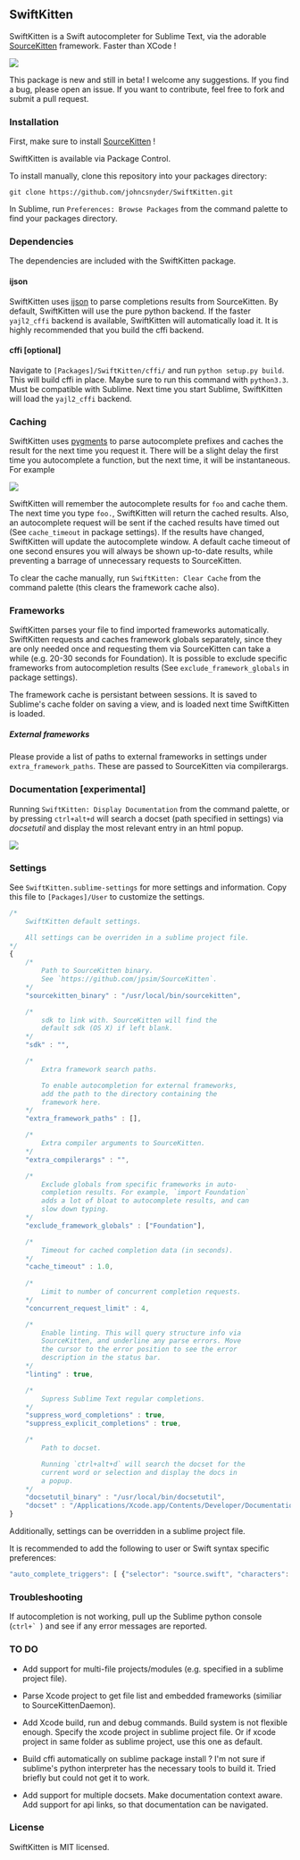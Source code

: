 ## SwiftKitten

SwiftKitten is a Swift autocompleter for Sublime Text, via the adorable 
[SourceKitten](https://github.com/jpsim/SourceKitten.git) framework.
Faster than XCode !


![](demo.gif)


This package is new and still in beta! I welcome any suggestions. If
you find a bug, please open an issue. If you want to contribute, feel
free to fork and submit a pull request.


### Installation

First, make sure to install [SourceKitten](https://github.com/jpsim/SourceKitten.git) !

SwiftKitten is available via Package Control.

To install manually, clone this repository into your packages directory:

`git clone https://github.com/johncsnyder/SwiftKitten.git`

In Sublime, run `Preferences: Browse Packages`  from the command palette 
to find your packages directory. 


### Dependencies

The dependencies are included with the SwiftKitten package.

#### ijson

SwiftKitten uses [ijson](https://pypi.python.org/pypi/ijson) to parse
completions results from SourceKitten. By default, SwiftKitten will use
the pure python backend. If the faster `yajl2_cffi` backend is available,
SwiftKitten will automatically load it. It is highly recommended that
you build the cffi backend.


#### cffi [optional]

Navigate to `[Packages]/SwiftKitten/cffi/` and run `python setup.py build`.
This will build cffi in place. Maybe sure to run this command with `python3.3`.
Must be compatible with Sublime. Next time you start Sublime, SwiftKitten will
load the `yajl2_cffi` backend. 



### Caching

SwiftKitten uses [pygments](http://pygments.org) to parse autocomplete
prefixes and caches the result for the next time you request it. There will
be a slight delay the first time you autocomplete a function, but the next
time, it will be instantaneous. For example

![](example.png)

SwiftKitten will remember the autocomplete results for `foo` and cache them.
The next time you type `foo.`, SwiftKitten will return the cached results.
Also, an autocomplete request will be sent if the cached results have timed
out (See `cache_timeout` in package settings). If the results
have changed, SwiftKitten will update the autocomplete window. A default
cache timeout of one second ensures you will always be shown up-to-date results,
while preventing a barrage of unnecessary requests to SourceKitten.

To clear the cache manually, run `SwiftKitten: Clear Cache` from the command
palette (this clears the framework cache also).



### Frameworks

SwiftKitten parses your file to find imported frameworks automatically.
SwiftKitten requests and caches framework globals separately, since they
are only needed once and requesting them via SourceKitten can take a while
(e.g. 20-30 seconds for Foundation).  It is possible to exclude specific 
frameworks from autocompletion results (See `exclude_framework_globals` in 
package settings).

The framework cache is persistant between sessions. It is saved to
Sublime's cache folder on saving a view, and is loaded next time SwiftKitten
is loaded.


##### External frameworks

Please provide a list of paths to external frameworks in settings under
`extra_framework_paths`. These are passed to SourceKitten via compilerargs.




### Documentation [experimental]

Running `SwiftKitten: Display Documentation` from the command palette,
or by pressing `ctrl+alt+d` will search a docset (path specified in settings)
via _docsetutil_ and display the most relevant entry in an html popup.


![](docdemo.gif)


### Settings

See `SwiftKitten.sublime-settings` for more settings and information.
Copy this file to `[Packages]/User` to customize the settings.


```js
/*
    SwiftKitten default settings.

    All settings can be overriden in a sublime project file.
*/
{
	/* 
		Path to SourceKitten binary.
		See `https://github.com/jpsim/SourceKitten`.
	*/
	"sourcekitten_binary" : "/usr/local/bin/sourcekitten",

	/*
		sdk to link with. SourceKitten will find the 
		default sdk (OS X) if left blank.
	*/
	"sdk" : "",

	/*
		Extra framework search paths.

		To enable autocompletion for external frameworks, 
		add the path to the directory containing the 
		framework here.
	*/
	"extra_framework_paths" : [],

	/*
		Extra compiler arguments to SourceKitten.
	*/
	"extra_compilerargs" : "",

	/*
		Exclude globals from specific frameworks in auto-
		completion results. For example, `import Foundation`
		adds a lot of bloat to autocomplete results, and can 
		slow down typing.
	*/
	"exclude_framework_globals" : ["Foundation"],

	/*
		Timeout for cached completion data (in seconds).
	*/
	"cache_timeout" : 1.0,
	
	/*
		Limit to number of concurrent completion requests.
	*/
	"concurrent_request_limit" : 4,

	/*
		Enable linting. This will query structure info via
		SourceKitten, and underline any parse errors. Move 
		the cursor to the error position to see the error 
		description in the status bar.
	*/
	"linting" : true,

	/*
        Supress Sublime Text regular completions.
    */
	"suppress_word_completions" : true,
	"suppress_explicit_completions" : true,

	/*
		Path to docset.

		Running `ctrl+alt+d` will search the docset for the
		current word or selection and display the docs in
		a popup.
	*/
	"docsetutil_binary" : "/usr/local/bin/docsetutil",
	"docset" : "/Applications/Xcode.app/Contents/Developer/Documentation/DocSets/com.apple.adc.documentation.OSX.docset"
}
```


Additionally, settings can be overridden in a sublime project file.

It is recommended to add the following to user or Swift syntax specific preferences:

```js
"auto_complete_triggers": [ {"selector": "source.swift", "characters": "."} ]
```



### Troubleshooting


If autocompletion is not working, pull up the Sublime python
console (``ctrl+` ``) and see if any error messages are reported.




### TO DO


- Add support for multi-file projects/modules (e.g. specified in
	a sublime project file).

- Parse Xcode project to get file list and embedded frameworks 
	(similiar to SourceKittenDaemon).

- Add Xcode build, run and debug commands. Build system is not
	flexible enough. Specify the xcode project in sublime project
	file. Or if xcode project in same folder as sublime project,
	use this one as default.

- Build cffi automatically on sublime package install ?
	I'm not sure if sublime's python interpreter has the
	necessary tools to build it. Tried briefly but could
	not get it to work.

- Add support for multiple docsets. Make documentation context
	aware. Add support for api links, so that documentation 
	can be navigated.



### License

SwiftKitten is MIT licensed.
